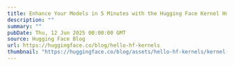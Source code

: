```yaml
---
title: Enhance Your Models in 5 Minutes with the Hugging Face Kernel Hub
description: ""
summary: ""
pubDate: Thu, 12 Jun 2025 00:00:00 GMT
source: Hugging Face Blog
url: https://huggingface.co/blog/hello-hf-kernels
thumbnail: "https://huggingface.co/blog/assets/hello-hf-kernels/kernel-hub-five-mins-short.png"
---
```


